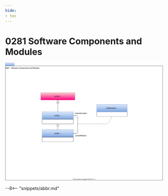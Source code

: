 ```yaml
---
hide:
- toc
---
```


<!-- SPDX-License-Identifier: CC-BY-4.0 -->
<!-- Copyright Contributors to the ODPi Egeria project. -->

# 0281 Software Components and Modules

![UML](0281-Software-Modules.svg)

--8<-- "snippets/abbr.md"